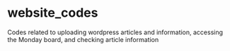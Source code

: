 # website_codes
Codes related to uploading wordpress articles and information, accessing the Monday board, and checking article information
